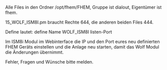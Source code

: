 Alle Files in den Ordner /opt/fhem/FHEM, Gruppe ist dialout, Eigentümer ist fhem. 

15_WOLF_ISM8I.pm braucht Rechte 644, die anderen beiden Files 444.

Define lautet: define Name WOLF_ISM8I listen-Port
  
Im ISM8i Modul im Webinterface die IP und den Port eures neu definierten FHEM Geräts einstellen und die Anlage neu starten, damit das Wolf Modul die Änderungen übernimmt.

Fehler, Fragen und Wünsche bitte melden.
